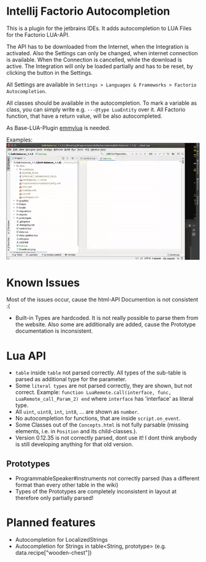# Intellij Factorio Autocompletion
This is a plugin for the jetbrains IDEs. It adds autocompletion to LUA Files for the Factorio LUA-API.

The API has to be downloaded from the Internet, when the Integration is activated. Also the Settings can only be changed, when internet connection is available.
When the Connection is cancelled, while the download is active. The Integration will only be loaded partially and has to be reset, by clicking the button in the Settings.

All Settings are available in `Settings > Languages & Frameworks > Factorio Autocompletion`.

All classes should be available in the autocompletion. To mark a variable as class, you can simply write e.g. `---@type LuaEntity` over it.
All Factorio function, that have a return value, will be also autocompleted.

As Base-LUA-Plugin [emmylua](https://plugins.jetbrains.com/plugin/9768-emmylua) is needed.

Examples:  
![](example.gif)

# Known Issues
Most of the issues occur, cause the html-API Documention is not consistent :(
- Built-in Types are hardcoded. It is not really possible to parse them from the website.
  Also some are additionally are added, cause the Prototype documentation is inconsistent.

# Lua API
- `table` inside `table` not parsed correctly. 
  All types of the sub-table is parsed as additional type for the parameter.
- Some `literal types` are not parsed correctly, they are shown, but not correct. Example: `function LuaRemote.call(interface, func, LuaRemote_call_Param_2) end` where `interface` has 'interface' as literal type.
- All `uint`, `uint8`,  `int`, `int8`, ... are shown as `number`.
- No autocompletion for functions, that are inside `script.on_event`.
- Some Classes out of the `Concepts.html` is not fully parsable (missing elements, i.e. in `Position` and its child-classes.).
- Version 0.12.35 is not correctly parsed, dont use it! I dont think anybody is still developing anything for that old version.
## Prototypes
- ProgrammableSpeaker#instruments not correctly parsed (has a different format than every other table in the wiki)
- Types of the Prototypes are completely inconsistent in layout at therefore only partially parsed!

# Planned features
- Autocompletion for LocalizedStrings
- Autocompletion for Strings in table<String, prototype> (e.g. data.recipe\["wooden-chest"\])
